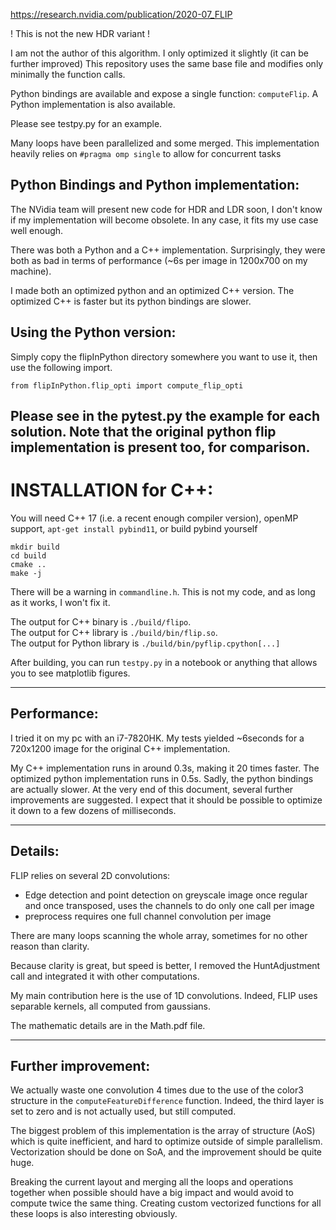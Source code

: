 https://research.nvidia.com/publication/2020-07_FLIP

! This is not the new HDR variant !

I am not the author of this algorithm. I only optimized it slightly (it can be further improved)
This repository uses the same base file and modifies only minimally the function calls.

Python bindings are available and expose a single function: `computeFlip`.
A Python implementation is also available.

Please see testpy.py for an example.

Many loops have been parallelized and some merged.
This implementation heavily relies on `#pragma omp single` to allow for concurrent tasks

## Python Bindings and Python implementation:
The NVidia team will present new code for HDR and LDR soon, I don't know if my implementation will become obsolete. In any case, it fits my use case well enough.

There was both a Python and a C++ implementation. Surprisingly, they were both as bad in terms of performance (~6s per image in 1200x700 on my machine).

I made both an optimized python and an optimized C++ version. The optimized C++ is faster but its python bindings are slower. 

## Using the Python version:
Simply copy the flipInPython directory somewhere you want to use it, then use the following import.

```
from flipInPython.flip_opti import compute_flip_opti
```

Please see in the pytest.py the example for each solution. Note that the original python flip implementation is present too, for comparison.
--- 
# INSTALLATION for C++:
You will need C++ 17 (i.e. a recent enough compiler version), openMP support, `apt-get install pybind11`, or build pybind yourself
```
mkdir build
cd build
cmake ..
make -j
```

There will be a warning in `commandline.h`. This is not my code, and as long as it works, I won't fix it.

The output for C++ binary is `./build/flipo`.<br>
The output for C++ library is `./build/bin/flip.so`.<br>
The output for Python library is `./build/bin/pyflip.cpython[...]`

After building, you can run `testpy.py` in a notebook or anything that allows you to see matplotlib figures.

---
## Performance:

I tried it on my pc with an i7-7820HK.
My tests yielded ~6seconds for a 720x1200 image for the original C++ implementation.

My C++ implementation runs in around 0.3s, making it 20 times faster. The optimized python implementation runs in 0.5s. Sadly, the python bindings are actually slower. At the very end of this document, several further improvements are suggested. I expect that it should be possible to optimize it down to a few dozens of milliseconds.

---
## Details:

FLIP relies on several 2D convolutions:
- Edge detection and point detection on greyscale image once regular and once transposed, uses the channels to do only one call per image
- preprocess requires one full channel convolution per image

There are many loops scanning the whole array, sometimes for no other reason than clarity.

Because clarity is great, but speed is better, I removed the HuntAdjustment call and integrated it with other computations.

My main contribution here is the use of 1D convolutions.
Indeed, FLIP uses separable kernels, all computed from gaussians.

The mathematic details are in the Math.pdf file.

--- 
## Further improvement:
We actually waste one convolution 4 times due to the use of the color3 structure in the `computeFeatureDifference` function. Indeed, the third layer is set to zero and is not actually used, but still computed.

The biggest problem of this implementation is the array of structure (AoS) which is quite inefficient, and hard to optimize outside of simple parallelism. Vectorization should be done on SoA, and the improvement should be quite huge.

Breaking the current layout and merging all the loops and operations together when possible should have a big impact and would avoid to compute twice the same thing. Creating custom vectorized functions for all these loops is also interesting obviously.
